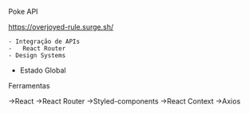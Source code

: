 Poke API

https://overjoyed-rule.surge.sh/


	- Integração de APIs
	-	React Router
	- Design Systems
  - Estado Global

Ferramentas

->React
->React Router
->Styled-components
->React Context
->Axios
